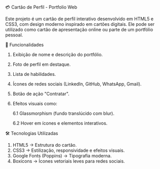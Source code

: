 💳 Cartão de Perfil - Portfolio Web

Este projeto é um cartão de perfil interativo desenvolvido em HTML5 e CSS3, com design moderno inspirado em cartões digitais.
Ele pode ser utilizado como cartão de apresentação online ou parte de um portfólio pessoal.

📌 Funcionalidades

1. Exibição de nome e descrição do portfólio.
2. Foto de perfil em destaque.
3. Lista de habilidades.
4. Ícones de redes sociais (LinkedIn, GitHub, WhatsApp, Gmail).
5. Botão de ação "Contratar".
6. Efeitos visuais como:

      6.1 Glassmorphism (fundo translúcido com blur).

      6.2 Hover em ícones e elementos interativos.

🛠️ Tecnologias Utilizadas

1. HTML5 → Estrutura do cartão.
2. CSS3 → Estilização, responsividade e efeitos visuais.
3. Google Fonts (Poppins) → Tipografia moderna.
4. Boxicons → Ícones vetoriais leves para redes sociais.

